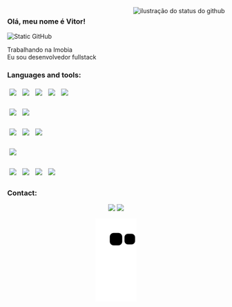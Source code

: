 <img align='right' src="https://github-readme-stats.vercel.app/api?username=VitorIMuller&show_icons=true&title_color=783c00&text_color=af552e&icon_color=783c00&bg_color=f8efd4&cache_seconds=2300" alt="ilustração do status do github">

### Olá, meu nome é Vitor!

<img src="https://img.shields.io/static/v1?label=Overview&message=VitorIMuller&color=f8efd4&style=for-the-badge&logo=GitHub" alt="Static GitHub">

<p>Trabalhando na Imobia<br/> Eu sou desenvolvedor fullstack</p>
  
### Languages and tools:
 
 <div>
  <img style='margin: 5px;' src="https://img.shields.io/badge/javascript%20-%2320232a.svg?&style=for-the-badge&color=F7DF1E&logo=javascript&logoColor=000000" />
  <img style='margin: 5px;' src="https://img.shields.io/badge/TypeScript%20-%2320232a.svg?&style=for-the-badge&color=3178C6&logo=TypeScript&logoColor=ffffff"/>
  <img style='margin: 5px;' src="https://img.shields.io/badge/nestjs%20-%2320232a.svg?&style=for-the-badge&color=E0234E&logo=nestjs&logoColor=ffffff"/>
  <img style='margin: 5px;' src="https://img.shields.io/badge/node js%20-%2320232a.svg?&style=for-the-badge&color=339933&logo=node.js&logoColor=ffffff"/>
  <img style='margin: 5px;' src="https://img.shields.io/badge/Express%20-%2320232a.svg?&style=for-the-badge&color=000000&logo=Express&logoColor=ffffff"/>
   <br></br>
  <img style='margin: 5px;' src="https://img.shields.io/badge/php%20-%2320232a.svg?&style=for-the-badge&color=777BB4&logo=php&logoColor=ffffff"/>
  <img style='margin: 5px;' src="https://img.shields.io/badge/laravel%20-%2320232a.svg?&style=for-the-badge&color=FF2D20&logo=laravel&logoColor=ffffff"/>
   <br></br>
  <img style='margin: 5px;' src="https://img.shields.io/badge/Mongo db%20-%2320232a.svg?&style=for-the-badge&color=47A248&logo=MongoDB&logoColor=ffffff"/>
  <img style='margin: 5px;' src="https://img.shields.io/badge/mysql%20-%2320232a.svg?&style=for-the-badge&color=4479A1&logo=mysql&logoColor=ffffff"/>
  <img style='margin: 5px;' src="https://img.shields.io/badge/PostgreSQL%20-%2320232a.svg?&style=for-the-badge&color=4169E1&logo=PostgreSQL&logoColor=ffffff"/>
   <br></br>
  <img style='margin: 5px;' src="https://img.shields.io/badge/amazonwebservices%20-%2320232a.svg?&style=for-the-badge&color=232F3E&logo=amazonwebservices&logoColor=ffffff"/>
   <br></br>
  <img style='margin: 5px;' src="https://img.shields.io/badge/vue js%20-%2320232a.svg?&style=for-the-badge&color=4FC08D&logo=vue.js&logoColor=ffffff"/>
  <img style='margin: 5px;' src="https://img.shields.io/badge/vuetify%20-%2320232a.svg?&style=for-the-badge&color=1867C0&logo=vuetify&logoColor=ffffff"/>
  <img style='margin: 5px;' src="https://img.shields.io/badge/react%20-%2320232a.svg?&style=for-the-badge&color=363636&logo=react&logoColor=q61DAFB"/>
  <img style='margin: 5px;' src="https://img.shields.io/badge/styled components%20-%2320232a.svg?&style=for-the-badge&color=DB7093&logo=styled-components&logoColor=ffffff"/>
  
###
   
### Contact:
 
<div align = "center"> 
  <a href = "mailto:vitormuller66@gmail.com"><img src="https://img.shields.io/badge/-Gmail-%23333?style=for-the-badge&color=EA4335&logo=gmail&logoColor=white" target="_blank"></a>
  <a href="https://www.linkedin.com/in/vitor-muller-9742a2206" target="_blank"><img src="https://img.shields.io/badge/-LinkedIn-%230077B5?style=for-the-badge&logo=linkedin&logoColor=white" target="_blank"></a> 
  
 
  ![Snake animation](https://github.com/VitorIMuller/VitorIMuller/blob/output/github-contribution-grid-snake.svg)
 
</div>
